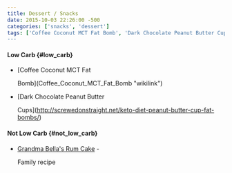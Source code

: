 ```yaml
---
title: Dessert / Snacks
date: 2015-10-03 22:26:00 -500
categories: ['snacks', 'dessert']
tags: ['Coffee Coconut MCT Fat Bomb', 'Dark Chocolate Peanut Butter Cups', 'Grandma Bella's Rum Cake', 'Low Carb', 'Not Low Carb']
---
```


#### Low Carb {#low_carb}



-   [Coffee Coconut MCT Fat

    Bomb](Coffee_Coconut_MCT_Fat_Bomb "wikilink")

-   [Dark Chocolate Peanut Butter

    Cups](http://screwedonstraight.net/keto-diet-peanut-butter-cup-fat-bombs/)



#### Not Low Carb {#not_low_carb}



-   [Grandma Bella\'s Rum Cake](Grandma_Bella's_Rum_Cake "wikilink") -

    Family recipe

